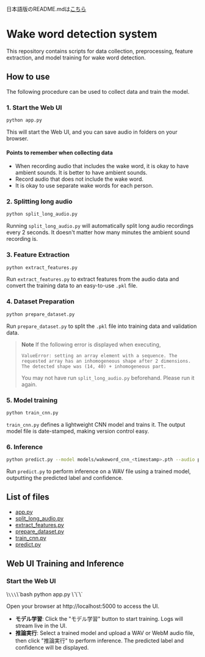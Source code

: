 日本語版のREADME.mdは[こちら](./READMEJP.md)
# Wake word detection system

This repository contains scripts for data collection, preprocessing, feature extraction, and model training for wake word detection.

## How to use

The following procedure can be used to collect data and train the model.

### 1. Start the Web UI

```bash
python app.py
```
This will start the Web UI, and you can save audio in folders on your browser.

#### Points to remember when collecting data

- When recording audio that includes the wake word, it is okay to have ambient sounds. It is better to have ambient sounds.
- Record audio that does not include the wake word.
- It is okay to use separate wake words for each person.

### 2. Splitting long audio

```bash
python split_long_audio.py
```

Running `split_long_audio.py` will automatically split long audio recordings every 2 seconds. It doesn't matter how many minutes the ambient sound recording is.

### 3. Feature Extraction

```bash
python extract_features.py
```

Run `extract_features.py` to extract features from the audio data and convert the training data to an easy-to-use `.pkl` file.

### 4. Dataset Preparation

```bash
python prepare_dataset.py
```

Run `prepare_dataset.py` to split the `.pkl` file into training data and validation data.

> **Note**
> If the following error is displayed when executing,
> ```text
> ValueError: setting an array element with a sequence. The requested array has an inhomogeneous shape after 2 dimensions. The detected shape was (14, 40) + inhomogeneous part.
> ```
> You may not have run `split_long_audio.py` beforehand. Please run it again.

### 5. Model training

```bash
python train_cnn.py
```

`train_cnn.py` defines a lightweight CNN model and trains it. The output model file is date-stamped, making version control easy.

### 6. Inference

```bash
python predict.py --model models/wakeword_cnn_<timestamp>.pth --audio path/to/audio.wav
```

Run `predict.py` to perform inference on a WAV file using a trained model, outputting the predicted label and confidence.

## List of files

- [app.py](./app.py)
- [split_long_audio.py](./split_long_audio.py)
- [extract_features.py](./extract_features.py)
- [prepare_dataset.py](./prepare_dataset.py)
- [train_cnn.py](./train_cnn.py)
- [predict.py](./predict.py)


## Web UI Training and Inference

### Start the Web UI

\\`\\\`\\\`bash
python app.py
\\\`\\\`\\\`

Open your browser at http://localhost:5000 to access the UI.

- **モデル学習**: Click the "モデル学習" button to start training. Logs will stream live in the UI.
- **推論実行**: Select a trained model and upload a WAV or WebM audio file, then click "推論実行" to perform inference. The predicted label and confidence will be displayed.


